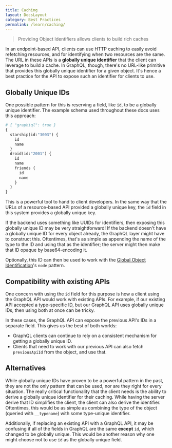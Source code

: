 ```yaml
---
title: Caching
layout: DocsLayout
category: Best Practices
permalink: /learn/caching/
---
```


> Providing Object Identifiers allows clients to build rich caches

In an endpoint-based API, clients can use HTTP caching to easily avoid refetching resources, and for identifying when two resources are the same. The URL in these APIs is a **globally unique identifier** that the client can leverage to build a cache. In GraphQL, though, there's no URL-like primitive that provides this globally unique identifier for a given object. It's hence a best practice for the API to expose such an identifier for clients to use.

## Globally Unique IDs

One possible pattern for this is reserving a field, like `id`, to be a globally unique identifier. The example schema used throughout these docs uses this approach:

```graphql
# { "graphiql": true }
{
  starship(id:"3003") {
    id
    name
  }
  droid(id:"2001") {
    id
    name
    friends {
      id
      name
    }
  }
}
```

This is a powerful tool to hand to client developers. In the same way that the URLs of a resource-based API provided a globally unique key, the `id` field in this system provides a globally unique key.

If the backend uses something like UUIDs for identifiers, then exposing this globally unique ID may be very straightforward! If the backend doesn't have a globally unique ID for every object already, the GraphQL layer might have to construct this. Oftentimes, that's as simple as appending the name of the type to the ID and using that as the identifier; the server might then make that ID opaque by base64-encoding it. 

Optionally, this ID can then be used to work with the [Global Object Identification](/learn/global-object-identification)'s `node` pattern.

## Compatibility with existing APIs

One concern with using the `id` field for this purpose is how a client using the GraphQL API would work with existing APIs. For example, if our existing API accepted a type-specific ID, but our GraphQL API uses globally unique IDs, then using both at once can be tricky.

In these cases, the GraphQL API can expose the previous API's IDs in a separate field. This gives us the best of both worlds:

 - GraphQL clients can continue to rely on a consistent mechanism for getting a globally unique ID.
 - Clients that need to work with our previous API can also fetch `previousApiId` from the object, and use that.

## Alternatives

While globally unique IDs have proven to be a powerful pattern in the past, they are not the only pattern that can be used, nor are they right for every situation. The really critical functionality that the client needs is the ability to derive a globally unique identifier for their caching. While having the server derive that ID simplifies the client, the client can also derive the identifier. Oftentimes, this would be as simple as combining the type of the object (queried with `__typename`) with some type-unique identifier.

Additionally, if replacing an existing API with a GraphQL API, it may be confusing if all of the fields in GraphQL are the same **except** `id`, which changed to be globally unique. This would be another reason why one might choose not to use `id` as the globally unique field.
